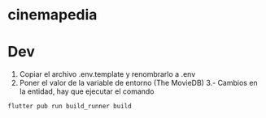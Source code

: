 # cinemapedia

# Dev

1. Copiar el archivo .env.template y renombrarlo a .env
2. Poner el valor de la variable de entorno (The MovieDB)
3.- Cambios en la entidad, hay que ejecutar el comando
```
flutter pub run build_runner build
```
